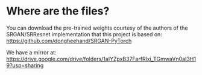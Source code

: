 # Where are the files?
You can download the pre-trained weights courtesy of the authors of the SRGAN/SRResnet implementation that this project is based on:
https://github.com/dongheehand/SRGAN-PyTorch

We have a mirror at: https://drive.google.com/drive/folders/1aIYZpxB37FarfRlxi_TGmwaVn0aI3H19?usp=sharing